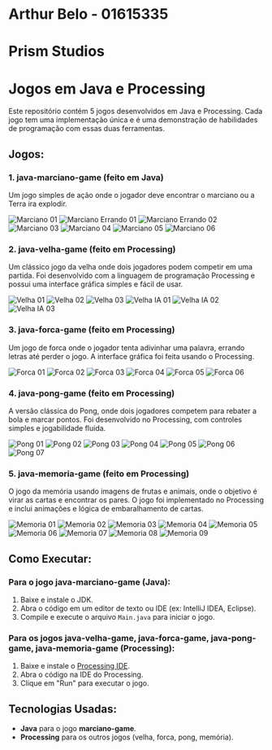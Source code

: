 # Arthur Belo - 01615335

# Prism Studios

# Jogos em Java e Processing

Este repositório contém 5 jogos desenvolvidos em Java e Processing. Cada jogo tem uma implementação única e é uma demonstração de habilidades de programação com essas duas ferramentas.

## Jogos:

### 1. **java-marciano-game** (feito em Java)
Um jogo simples de ação onde o jogador deve encontrar o marciano ou a Terra ira explodir.

![Marciano 01](prints/marciano01.jpg)
![Marciano Errando 01](prints/marciano%20errando%2001.jpg)
![Marciano Errando 02](prints/marciano%20errando%2002.jpg)
![Marciano 03](prints/marciano03.jpg)
![Marciano 04](prints/marciano04.jpg)
![Marciano 05](prints/marciano05.jpg)
![Marciano 06](prints/marciano06.jpg)

### 2. **java-velha-game** (feito em Processing)
Um clássico jogo da velha onde dois jogadores podem competir em uma partida. Foi desenvolvido com a linguagem de programação Processing e possui uma interface gráfica simples e fácil de usar.

![Velha 01](prints/velha01.jpg)
![Velha 02](prints/velha02.jpg)
![Velha 03](prints/velha03.jpg)
![Velha IA 01](prints/velhaia01.jpg)
![Velha IA 02](prints/velhaia02.jpg)
![Velha IA 03](prints/velhaia03.jpg)

### 3. **java-forca-game** (feito em Processing)
Um jogo de forca onde o jogador tenta adivinhar uma palavra, errando letras até perder o jogo. A interface gráfica foi feita usando o Processing.

![Forca 01](prints/forca01.jpg)
![Forca 02](prints/foca02.jpg)
![Forca 03](prints/forca03.jpg)
![Forca 04](prints/forca04.jpg)
![Forca 05](prints/forca05.jpg)
![Forca 06](prints/forca06.jpg)

### 4. **java-pong-game** (feito em Processing)
A versão clássica do Pong, onde dois jogadores competem para rebater a bola e marcar pontos. Foi desenvolvido no Processing, com controles simples e jogabilidade fluida.

![Pong 01](prints/pong.png)
![Pong 02](prints/pong1.png)
![Pong 03](prints/pong2.png)
![Pong 04](prints/pong3.png)
![Pong 05](prints/pong4.png)
![Pong 06](prints/pong5.png)
![Pong 07](prints/pong6.png)

### 5. **java-memoria-game** (feito em Processing)
O jogo da memória usando imagens de frutas e animais, onde o objetivo é virar as cartas e encontrar os pares. O jogo foi implementado no Processing e inclui animações e lógica de embaralhamento de cartas.

![Memoria 01](prints/memory1.png)
![Memoria 02](prints/memory2.png)
![Memoria 03](prints/memory3.png)
![Memoria 04](prints/memory4.png)
![Memoria 05](prints/memory5.png)
![Memoria 06](prints/memory6.png)
![Memoria 07](prints/memory7.png)
![Memoria 08](prints/memory8.png)
![Memoria 09](prints/memory9.png)



## Como Executar:

### Para o jogo **java-marciano-game** (Java):
1. Baixe e instale o JDK.
2. Abra o código em um editor de texto ou IDE (ex: IntelliJ IDEA, Eclipse).
3. Compile e execute o arquivo `Main.java` para iniciar o jogo.

### Para os jogos **java-velha-game**, **java-forca-game**, **java-pong-game**, **java-memoria-game** (Processing):
1. Baixe e instale o [Processing IDE](https://processing.org/download/).
2. Abra o código na IDE do Processing.
3. Clique em "Run" para executar o jogo.

## Tecnologias Usadas:
* **Java** para o jogo **marciano-game**.
* **Processing** para os outros jogos (velha, forca, pong, memória).

